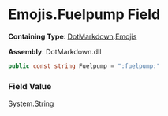 # Emojis\.Fuelpump Field

**Containing Type**: [DotMarkdown](../../README.md)\.[Emojis](../README.md)

**Assembly**: DotMarkdown\.dll

```csharp
public const string Fuelpump = ":fuelpump:"
```

### Field Value

System\.[String](https://docs.microsoft.com/en-us/dotnet/api/system.string)